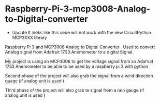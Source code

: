 # Raspberry-Pi-3-mcp3008-Analog-to-Digital-converter

* Update It looks like this code will not work with the new CircuitPython MCP3XXX library


Raspberry Pi 3 and MCP3008 Analog to Digital Converter .   Used to convert Analog signal from Adafruit 1733 Anemometer to a digital Signal. 

My project is using an MCP3008 to get the voltage signal from an Adafruit 1733 Anemometer to be able to be used by a raspberry pi 3 with python 

Second phase of the project will also grab the signal from a wind direction guage (if analog unit is used )

Third phase of the project will also grab te signal from a rain gauge (if analog unit is used )
